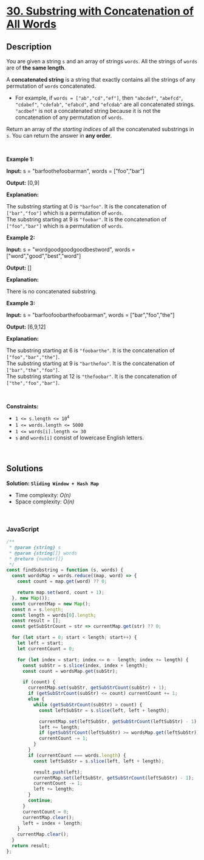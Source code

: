 # [30. Substring with Concatenation of All Words](https://leetcode.com/problems/substring-with-concatenation-of-all-words)

## Description

<div class="elfjS" data-track-load="description_content"><p>You are given a string <code>s</code> and an array of strings <code>words</code>. All the strings of <code>words</code> are of <strong>the same length</strong>.</p>

<p>A <strong>concatenated string</strong> is a string that exactly contains all the strings of any permutation of <code>words</code> concatenated.</p>

<ul>
	<li>For example, if <code>words = ["ab","cd","ef"]</code>, then <code>"abcdef"</code>, <code>"abefcd"</code>, <code>"cdabef"</code>, <code>"cdefab"</code>, <code>"efabcd"</code>, and <code>"efcdab"</code> are all concatenated strings. <code>"acdbef"</code> is not a concatenated string because it is not the concatenation of any permutation of <code>words</code>.</li>
</ul>

<p>Return an array of <em>the starting indices</em> of all the concatenated substrings in <code>s</code>. You can return the answer in <strong>any order</strong>.</p>

<p>&nbsp;</p>
<p><strong class="example">Example 1:</strong></p>

<div class="example-block">
<p><strong>Input:</strong> <span class="example-io">s = "barfoothefoobarman", words = ["foo","bar"]</span></p>

<p><strong>Output:</strong> <span class="example-io">[0,9]</span></p>

<p><strong>Explanation:</strong></p>

<p>The substring starting at 0 is <code>"barfoo"</code>. It is the concatenation of <code>["bar","foo"]</code> which is a permutation of <code>words</code>.<br>
The substring starting at 9 is <code>"foobar"</code>. It is the concatenation of <code>["foo","bar"]</code> which is a permutation of <code>words</code>.</p>
</div>

<p><strong class="example">Example 2:</strong></p>

<div class="example-block">
<p><strong>Input:</strong> <span class="example-io">s = "wordgoodgoodgoodbestword", words = ["word","good","best","word"]</span></p>

<p><strong>Output:</strong> <span class="example-io">[]</span></p>

<p><strong>Explanation:</strong></p>

<p>There is no concatenated substring.</p>
</div>

<p><strong class="example">Example 3:</strong></p>

<div class="example-block">
<p><strong>Input:</strong> <span class="example-io">s = "barfoofoobarthefoobarman", words = ["bar","foo","the"]</span></p>

<p><strong>Output:</strong> <span class="example-io">[6,9,12]</span></p>

<p><strong>Explanation:</strong></p>

<p>The substring starting at 6 is <code>"foobarthe"</code>. It is the concatenation of <code>["foo","bar","the"]</code>.<br>
The substring starting at 9 is <code>"barthefoo"</code>. It is the concatenation of <code>["bar","the","foo"]</code>.<br>
The substring starting at 12 is <code>"thefoobar"</code>. It is the concatenation of <code>["the","foo","bar"]</code>.</p>
</div>

<p>&nbsp;</p>
<p><strong>Constraints:</strong></p>

<ul>
	<li><code>1 &lt;= s.length &lt;= 10<sup>4</sup></code></li>
	<li><code>1 &lt;= words.length &lt;= 5000</code></li>
	<li><code>1 &lt;= words[i].length &lt;= 30</code></li>
	<li><code>s</code> and <code>words[i]</code> consist of lowercase English letters.</li>
</ul>
</div>

<p>&nbsp;</p>

## Solutions

**Solution: `Sliding Window + Hash Map`**

- Time complexity: <em>O(n)</em>
- Space complexity: <em>O(n)</em>

<p>&nbsp;</p>

### **JavaScript**

```js
/**
 * @param {string} s
 * @param {string[]} words
 * @return {number[]}
 */
const findSubstring = function (s, words) {
  const wordsMap = words.reduce((map, word) => {
    const count = map.get(word) ?? 0;

    return map.set(word, count + 1);
  }, new Map());
  const currentMap = new Map();
  const n = s.length;
  const length = words[0].length;
  const result = [];
  const getSubStrCount = str => currentMap.get(str) ?? 0;

  for (let start = 0; start < length; start++) {
    let left = start;
    let currentCount = 0;

    for (let index = start; index <= n - length; index += length) {
      const subStr = s.slice(index, index + length);
      const count = wordsMap.get(subStr);

      if (count) {
        currentMap.set(subStr, getSubStrCount(subStr) + 1);
        if (getSubStrCount(subStr) <= count) currentCount += 1;
        else {
          while (getSubStrCount(subStr) > count) {
            const leftSubStr = s.slice(left, left + length);

            currentMap.set(leftSubStr, getSubStrCount(leftSubStr) - 1);
            left += length;
            if (getSubStrCount(leftSubStr) >= wordsMap.get(leftSubStr)) continue;
            currentCount -= 1;
          }
        }
        if (currentCount === words.length) {
          const leftSubStr = s.slice(left, left + length);

          result.push(left);
          currentMap.set(leftSubStr, getSubStrCount(leftSubStr) - 1);
          currentCount -= 1;
          left += length;
        }
        continue;
      }
      currentCount = 0;
      currentMap.clear();
      left = index + length;
    }
    currentMap.clear();
  }
  return result;
};
```
